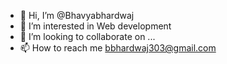 - 👋 Hi, I’m @Bhavyabhardwaj
- 👀 I’m interested in Web development
- 💞️ I’m looking to collaborate on ...
- 📫 How to reach me bbhardwaj303@gmail.com

<!---
Bhavyabhardwaj/Bhavyabhardwaj is a ✨ special ✨ repository because its `README.md` (this file) appears on your GitHub profile.
You can click the Preview link to take a look at your changes.
--->
